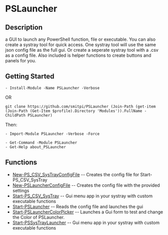 # PSLauncher
 
## Description
a GUI to launch any PowerShell function, file or executable. You can also create a systray tool for quick access. One systray tool will use
the same json config file as the full gui. Or create a seperate systray tool with a .csv as a config file.
Also included is helper functions to create buttons and panels for you.
 
## Getting Started
```
- Install-Module -Name PSLauncher -Verbose
```
OR
```
git clone https://github.com/smitpi/PSLauncher (Join-Path (get-item (Join-Path (Get-Item $profile).Directory 'Modules')).FullName -ChildPath PSLauncher)
```
Then:
```
- Import-Module PSLauncher -Verbose -Force
 
- Get-Command -Module PSLauncher
- Get-Help about_PSLauncher
```
 
## Functions
- [New-PS_CSV_SysTrayConfigFile](https://smitpi.github.io/PSLauncher/#New-PS_CSV_SysTrayConfigFile) -- Creates the config file for Start-PS_CSV_SysTray
- [New-PSLauncherConfigFile](https://smitpi.github.io/PSLauncher/#New-PSLauncherConfigFile) -- Creates the config file with the provided settings
- [Start-PS_CSV_SysTray](https://smitpi.github.io/PSLauncher/#Start-PS_CSV_SysTray) -- Gui menu app in your systray with custom executable functions
- [Start-PSLauncher](https://smitpi.github.io/PSLauncher/#Start-PSLauncher) -- Reads the config file and launches the gui
- [Start-PSLauncherColorPicker](https://smitpi.github.io/PSLauncher/#Start-PSLauncherColorPicker) -- Launches a Gui form to test and change the Color of PSLauncher.
- [Start-PSSysTrayLauncher](https://smitpi.github.io/PSLauncher/#Start-PSSysTrayLauncher) -- Gui menu app in your systray with custom executable functions

